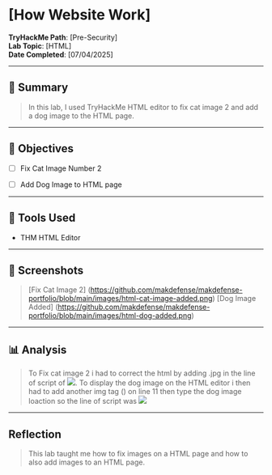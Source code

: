 # [How Website Work]

**TryHackMe Path**: [Pre-Security]  
**Lab Topic**: [HTML]  
**Date Completed**: [07/04/2025]

---

## 🧠 Summary

> In this lab, I used TryHackMe HTML editor to fix cat image 2 and add a dog image to the HTML page.
---

## 🎯 Objectives
- [ ] Fix Cat Image Number 2
- [ ] Add Dog Image to HTML page
      

---

## 🧰 Tools Used
- THM HTML Editor

---

## 📸 Screenshots

> [Fix Cat Image 2] (https://github.com/makdefense/makdefense-portfolio/blob/main/images/html-cat-image-added.png)
> [Dog Image Added] (https://github.com/makdefense/makdefense-portfolio/blob/main/images/html-dog-added.png)

---

## 📊 Analysis

> To Fix cat image 2 i had to correct the html by adding .jpg in the line of script of <img src='img/cat-2'>.
To display the dog image on the HTML editor i then had to add another img tag (<img>) on line 11 then type the dog image loaction so the
line of script was <img src='img/dog-1.png'>

---

## Reflection

> This lab taught me how to fix images on a HTML page and how to also add images to an HTML page.
